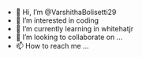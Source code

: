 - 👋 Hi, I’m @VarshithaBolisetti29
- 👀 I’m interested in coding
- 🌱 I’m currently learning in whitehatjr
- 💞️ I’m looking to collaborate on ...
- 📫 How to reach me ...

<!---
VarshithaBolisetti29/VarshithaBolisetti29 is a ✨ special ✨ repository because its `README.md` (this file) appears on your GitHub profile.
You can click the Preview link to take a look at your changes.
--->
